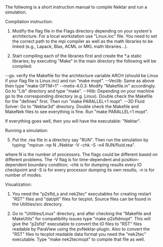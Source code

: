 The follwoing is a short instruction manual to compile Nektar and run a simulation.

Compilation instruction:

1. Modify the flag file in the Flags directory depending on your system's architecture. For a local workstation use "Linux.inc" file. 
You need to set the correct path to the mpi compiler as well as the math libraries to be linked (e.g., Lapack, Blas, ACML or MKL math libraries...).

2. Start compiling each of the libraries first and create the *.a static libraries; by executing "Make" in the main directory the following will be compiled:

--gs: verify the Makefile for the architecture variable ARCH (should be Linux if your flag file is Linux.inc) and run "make mopt".
--Veclib: Same as above then type "make OPTM=1"
--metis-4.0.3: Modify "Makefile.in" accordingly. Go to "Lib" directory and type "make".
--Hlib: Depending on your machine go to the corresponding directory (e.g. Linux). Double check the Makefile for the "defines" first. Then run "make PARALLEL=1 mopt".
--3D Fluid Solver: Go to "Nektar3d" directory. Double check the Makefile and MakeNek files to see everything is fine. Run "make PARALLEL=1 mopt".

If everything goes well, then you will have the executable: "Nektar".

Running a simulation:

5. Put the .rea file in a directory say "RUN". Then run the simulation by typing: "mpirun -np N ./Nektar -V -chk -S -n4 RUN/fluid.rea".

where N is the number of processors. The flags could be different based on different problems. The -V flag is for time-dependent and position-dependent boundary condition; 
-chk is for dumping results every IO checkpoint and -S is for every processor dumping its own results; -n is for number of modes.

Visualization:

1. You need the "p2sfld_s and nek2tec" executables for creating restart "RST" files and "dat/plt" files for tecplot. Source files can be found in the Utilities/src directory.

2. Go to "Utilities/Linux" directory, and after checking the "Makefile and MakeUtils" for compatibility issues type "make p2sfldmopt". 
This will give the "p2sfld" executable to convert the IO files to "RST" files readable by ParaView using the pvNektar-plugin. Also to convert the "RST" files to tecplot readable data format you need the "nek2tec" executable. Type "make nek2tecmopt" to compile that file as well.
